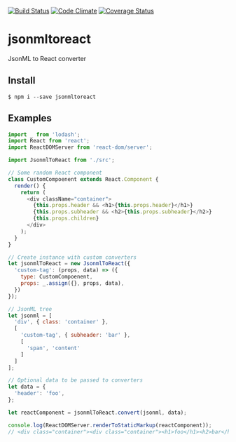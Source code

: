 [![Build Status](https://travis-ci.org/CondeNast/jsonmltoreact.svg?branch=master)](https://travis-ci.org/CondeNast/jsonmltoreact)
[![Code Climate](https://codeclimate.com/github/diffcunha/jsonmltoreact/badges/gpa.svg)](https://codeclimate.com/github/diffcunha/jsonmltoreact)
[![Coverage Status](https://coveralls.io/repos/github/CondeNast/jsonmltoreact/badge.svg?branch=master)](https://coveralls.io/github/CondeNast/jsonmltoreact?branch=master)

# jsonmltoreact
JsonML to React converter

## Install

```shell
$ npm i --save jsonmltoreact
```

## Examples

```js
import _ from 'lodash';
import React from 'react';
import ReactDOMServer from 'react-dom/server';

import JsonmlToReact from './src';

// Some random React component
class CustomCompoenent extends React.Component {
  render() {
    return (
      <div className="container">
        {this.props.header && <h1>{this.props.header}</h1>}
        {this.props.subheader && <h2>{this.props.subheader}</h2>}
        {this.props.children}
      </div>
    );
  }
}

// Create instance with custom converters
let jsonmlToReact = new JsonmlToReact({
  'custom-tag': (props, data) => ({
    type: CustomCompoenent,
    props: _.assign({}, props, data),
  })
});

// JsonML tree
let jsonml = [
  'div', { class: 'container' },
  [
    'custom-tag', { subheader: 'bar' },
    [
      'span', 'content'
    ]
  ]
];

// Optional data to be passed to converters
let data = {
  'header': 'foo',
};

let reactComponent = jsonmlToReact.convert(jsonml, data);

console.log(ReactDOMServer.renderToStaticMarkup(reactComponent));
// <div class="container"><div class="container"><h1>foo</h1><h2>bar</h2><span>content</span></div></div>
```

